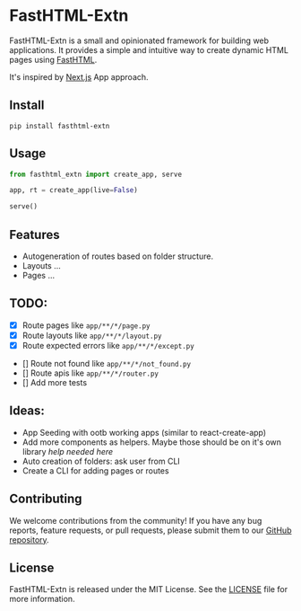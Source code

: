 # FastHTML-Extn

FastHTML-Extn is a small and opinionated framework for building web applications. It provides a simple and intuitive way to create dynamic HTML pages using [FastHTML](https://github.com/AnswerDotAI/fasthtml).

It's inspired by [Next.js](https://nextjs.org) App approach.

## Install

```shell
pip install fasthtml-extn
```

## Usage

```python
from fasthtml_extn import create_app, serve

app, rt = create_app(live=False)

serve()
```




## Features

- Autogeneration of routes based on folder structure.
- Layouts ...
- Pages ...

## TODO:

- [x] Route pages like `app/**/*/page.py`
- [x] Route layouts like `app/**/*/layout.py`
- [x] Route expected errors like `app/**/*/except.py`
- [] Route not found like `app/**/*/not_found.py`
- [] Route apis like `app/**/*/router.py`
- [] Add more tests

## Ideas:

- App Seeding with ootb working apps (similar to react-create-app)
- Add more components as helpers. Maybe those should be on it's own library _help needed here_
- Auto creation of folders: ask user from CLI
- Create a CLI for adding pages or routes

## Contributing

We welcome contributions from the community! If you have any bug reports, feature requests, or pull requests, please submit them to our [GitHub repository](https://github.com/josead/fasthtml-extn).

## License

FastHTML-Extn is released under the MIT License. See the [LICENSE](https://github.com/josead/fasthtml-extn/LICENSE) file for more information.
```
